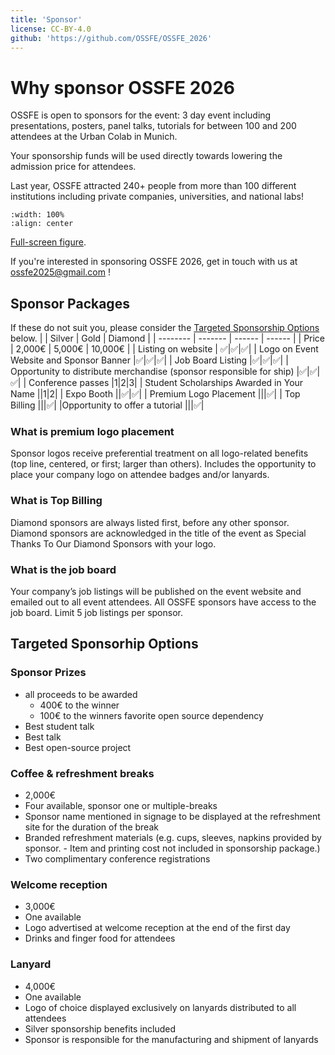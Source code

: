 ```yaml
---
title: 'Sponsor'
license: CC-BY-4.0
github: 'https://github.com/OSSFE/OSSFE_2026'
---
```



# Why sponsor OSSFE 2026

OSSFE is open to sponsors for the event: 3 day event including presentations, posters, panel talks, tutorials for between 100 and 200 attendees at the Urban Colab in Munich.

Your sponsorship funds will be used directly towards lowering the admission price for attendees.

Last year, OSSFE attracted 240+ people from more than 100 different institutions including private companies, universities, and national labs!

```{iframe} https://remdelaportemathurin.github.io/interactive-plots/ossfe_2025_stats/
:width: 100%
:align: center
```
[Full-screen figure](https://remdelaportemathurin.github.io/interactive-plots/ossfe_2025_stats/).

If you're interested in sponsoring OSSFE 2026, get in touch with us at ossfe2025@gmail.com !


## Sponsor Packages

If these do not suit you, please consider the [Targeted Sponsorship Options](#targeted-sponsorship-options) below.
|      | Silver | Gold  | Diamond  |
| -------- | ------- | ------ | ------ |
| Price | 2,000€ | 5,000€ | 10,000€ |
| Listing on website | ✅|✅|✅|
| Logo on Event Website and Sponsor Banner |✅|✅|✅|
| Job Board Listing |✅|✅|✅|
| Opportunity to distribute merchandise (sponsor responsible for ship)   |✅|✅|✅|
| Conference passes |1|2|3|
| Student Scholarships Awarded in Your Name ||1|2|
| Expo Booth ||✅|✅|
| Premium Logo Placement |||✅|
| Top Billing |||✅|
|Opportunity to offer a tutorial |||✅|

### What is premium logo placement

Sponsor logos receive preferential treatment on all logo-related benefits (top line, centered,
or first; larger than others). Includes the opportunity to place your company logo on attendee badges
and/or lanyards.

### What is Top Billing

Diamond sponsors are always listed first, before any other sponsor. Diamond sponsors are
acknowledged in the title of the event as Special Thanks To Our Diamond Sponsors with your logo.

### What is the job board

Your company’s job listings will be published on the event website and emailed out to all event attendees. All OSSFE sponsors have access to the job board. Limit 5 job listings per sponsor.


## Targeted Sponsorhip Options

### Sponsor Prizes
- all proceeds to be awarded
    - 400€ to the winner
    - 100€ to the winners favorite open source dependency
- Best student talk
- Best talk
- Best open-source project

### Coffee & refreshment breaks
- 2,000€
- Four available, sponsor one or multiple-breaks
- Sponsor name mentioned in signage to be displayed at the refreshment site for the duration of the break
- Branded refreshment materials (e.g. cups, sleeves, napkins provided by sponsor. - Item and printing cost not included in sponsorship package.)
- Two complimentary conference registrations

### Welcome reception
- 3,000€
- One available
- Logo advertised at welcome reception at the end of the first day
- Drinks and finger food for attendees

### Lanyard
- 4,000€
- One available
- Logo of choice displayed exclusively on lanyards distributed to all attendees
- Silver sponsorship benefits included
- Sponsor is responsible for the manufacturing and shipment of lanyards
